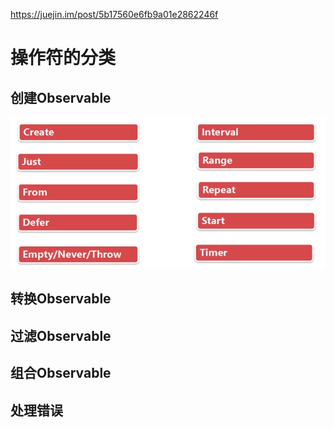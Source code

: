 <https://juejin.im/post/5b17560e6fb9a01e2862246f>

# 操作符的分类

## 创建Observable

![1562563660447](images/1562563660447.png)

## 转换Observable



## 过滤Observable



## 组合Observable



## 处理错误